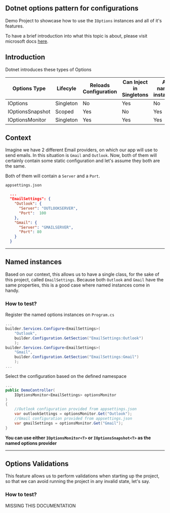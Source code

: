 ## Dotnet options pattern for configurations
Demo Project to showcase how to use the `IOptions` instances and all of it's features.

To have a brief introduction into what this topic is about, please visit microsoft docs [here](https://docs.microsoft.com/en-us/aspnet/core/fundamentals/configuration/options).

## Introduction
Dotnet introduces these types of Options

| Options Type | Lifecyle | Reloads Configuration | Can Inject in Singletons | As named instances |
| --- | --- | --- | --- | --- |
| IOptions<T> | Singleton | No | Yes | No |
| IOptionsSnapshot<T> | Scoped | Yes | No | Yes |
| IOptionsMonitor<T> | Singleton | Yes | Yes | Yes |


## Context
Imagine we have 2 different Email providers, on which our app will use to send emails. In this situation is `Gmail` and `Outlook`.
Now, both of them will certainly contain some static configuration and let's assume they both are the same.

Both of them will contain a `Server` and a `Port`.

`appsettings.json`

```json
  ...
  "EmailSettings": {
    "Outlook": {
      "Server": "OUTLOOKSERVER",
      "Port":  100
    },
    "Gmail": {
      "Server": "GMAILSERVER",
      "Port": 80
    }
  }
```

---

## Named instances
Based on our context, this allows us to have a single class, for the sake of this project, called `EmailSettings`.
Because both `Outlook` and `Gmail` have the same properties, this is a good case where named instances come in handy.


### How to test?
Register the named options instances on `Program.cs`
```cs
...
builder.Services.Configure<EmailSettings>(
    "Outlook",
    builder.Configuration.GetSection("EmailSettings:Outlook")
    );
builder.Services.Configure<EmailSettings>(
    "Gmail",
    builder.Configuration.GetSection("EmailSettings:Gmail")
    );
...
```

Select the configuration based on the defined namespace

```cs
...
public DemoController(
    IOptionsMonitor<EmailSettings> optionsMonitor
)
{
    //Outlook configuration provided from appsettings.json
    var outlookSettings = optionsMonitor.Get("Outlook");
    //Gmail configuration provided from appsettings.json
    var gmailSettings = optionsMonitor.Get("Gmail");
}
```
**You can use either `IOptionsMonitor<T>` or  `IOptionsSnapshot<T>` as the named options provider**


---

## Options Validations
This feature allows us to perform validations when starting up the project, so that we can avoid running the project in any invalid state, let's say.

### How to test?

MISSING THIS DOCUMENTATION